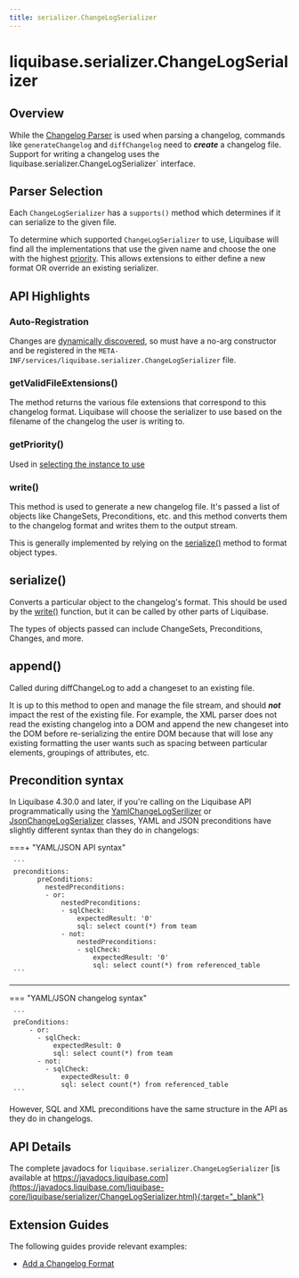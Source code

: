 ```yaml
---
title: serializer.ChangeLogSerializer
---
```


# liquibase.serializer.ChangeLogSerializer

## Overview

While the [Changelog Parser](parser-changelogparser.md) is used when parsing a changelog, commands like `generateChangelog` and `diffChangelog` need to **_create_** a changelog file.
Support for writing a changelog uses the liquibase.serializer.ChangeLogSerializer` interface.

## Parser Selection

Each `ChangeLogSerializer` has a `supports()` method which determines if it can serialize to the given file.

To determine which supported `ChangeLogSerializer` to use, Liquibase will find all the implementations that use the given name and choose the one with the highest [priority](../architecture/service-discovery.md).
This allows extensions to either define a new format OR override an existing serializer.

## API Highlights

### Auto-Registration

Changes are [dynamically discovered](../architecture/service-discovery.md), so must have a no-arg constructor and be registered in the `META-INF/services/liquibase.serializer.ChangeLogSerializer` file.

### getValidFileExtensions()

The method returns the various file extensions that correspond to this changelog format. Liquibase will choose the serializer to use based on the filename of the changelog the user is writing to.

### getPriority()

Used in [selecting the instance to use](#parser-selection)

### write()

This method is used to generate a new changelog file. It's passed a list of objects like ChangeSets, Preconditions, etc. and this method converts them to the changelog format and writes them to the output stream.

This is generally implemented by relying on the [serialize()](#serialize--) method to format object types.

## serialize()

Converts a particular object to the changelog's format. This should be used by the [write()](#write--) function, but it can be called by other parts of Liquibase.

The types of objects passed can include ChangeSets, Preconditions, Changes, and more.

## append()

Called during diffChangeLog to add a changeset to an existing file. 

It is up to this method to open and manage the file stream, and should **_not_** impact the rest of the existing file. 
For example, the XML parser does not read the existing changelog into a DOM and append the new changeset into the DOM before
re-serializing the entire DOM because that will lose any existing formatting the user wants such as spacing between particular elements, groupings of attributes, etc.

## Precondition syntax

In Liquibase 4.30.0 and later, if you're calling on the Liquibase API programmatically using the [YamlChangeLogSerilizer](https://javadocs.liquibase.com/liquibase-core/liquibase/serializer/core/yaml/YamlChangeLogSerializer.html) or [JsonChangeLogSerializer](https://javadocs.liquibase.com/liquibase-core/liquibase/serializer/core/json/JsonChangeLogSerializer.html) classes, YAML and JSON preconditions have slightly different syntax than they do in changelogs:

===+ "YAML/JSON API syntax"

     ```
     preconditions:
           preConditions:
             nestedPreconditions:
             - or:
                 nestedPreconditions:
                 - sqlCheck:
                     expectedResult: '0'
                     sql: select count(*) from team
                 - not:
                     nestedPreconditions:
                     - sqlCheck:
                         expectedResult: '0'
                         sql: select count(*) from referenced_table
     ```

---

=== "YAML/JSON changelog syntax"

     ```
     preConditions:
         - or:
           - sqlCheck:
               expectedResult: 0
               sql: select count(*) from team
           - not:
             - sqlCheck:
                 expectedResult: 0
                 sql: select count(*) from referenced_table
     ```

However, SQL and XML preconditions have the same structure in the API as they do in changelogs.

## API Details

The complete javadocs for `liquibase.serializer.ChangeLogSerializer` [is available at https://javadocs.liquibase.com](https://javadocs.liquibase.com/liquibase-core/liquibase/serializer/ChangeLogSerializer.html){:target="_blank"}

## Extension Guides

The following guides provide relevant examples:

- [Add a Changelog Format](../../extensions-integrations/extension-guides/add-a-changelog-format.md)
